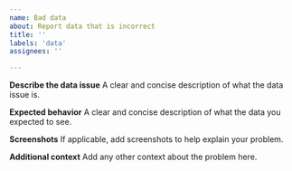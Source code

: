 ```yaml
---
name: Bad data
about: Report data that is incorrect
title: ''
labels: 'data'
assignees: ''

---
```


**Describe the data issue**
A clear and concise description of what the data issue is.

**Expected behavior**
A clear and concise description of what the data you expected to see.

**Screenshots**
If applicable, add screenshots to help explain your problem.

**Additional context**
Add any other context about the problem here.
